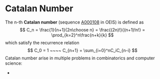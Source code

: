 # Catalan Number

The n-th **Catalan number** (sequence [A000108](https://oeis.org/A000108) in OEIS) is defined as
$$
C_n = \frac{1}{n+1}{2n\choose n} = \frac{(2n)!}{(n+1)!n!} = \prod_{k=2}^n\frac{n+k}{k}
$$
which satisfy the recurrence relation
$$
C_0 = 1 ~~~~ C_{n+1} = \sum_{i=0}^nC_iC_{n-i}
$$
Catalan number arise in multiple problems in combinatorics and computer science:

- 



